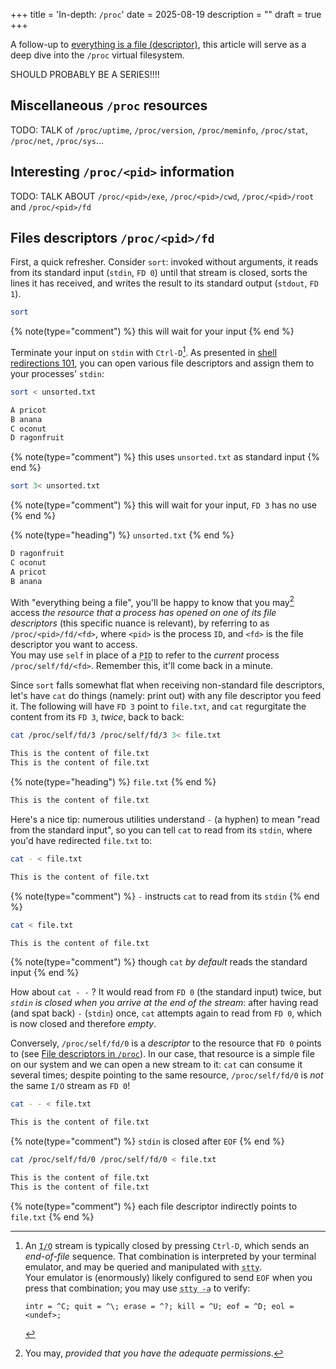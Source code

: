 +++
title = 'In-depth: `/proc`'
date = 2025-08-19
description = ""
draft = true
+++

A follow-up to [everything is a file
(descriptor)](@/posts/everything-is-a-file.md), this article will serve as a
deep dive into the `/proc` virtual filesystem.

SHOULD PROBABLY BE A SERIES!!!!

## Miscellaneous `/proc` resources

TODO: TALK of `/proc/uptime`, `/proc/version`, `/proc/meminfo`,
`/proc/stat`, `/proc/net`, `/proc/sys`...

## Interesting `/proc/<pid>` information

TODO: TALK ABOUT `/proc/<pid>/exe`, `/proc/<pid>/cwd`, `/proc/<pid>/root` and
`/proc/<pid>/fd`<br>

## Files descriptors `/proc/<pid>/fd`

First, a quick refresher.  Consider `sort`: invoked without arguments, it reads
from its standard input (`stdin`, `FD 0`) until that stream is closed, sorts the
lines it has received, and writes the result to its standard output (`stdout`,
`FD 1`).

```sh
sort
```
{% note(type="comment") %} this will wait for your input {% end %}

Terminate your input on `stdin` with `Ctrl-D`[^ctrl-d].  As presented in [shell
redirections 101](@/posts/shell-redirections-101.md), you can open various file
descriptors and assign them to your processes' `stdin`:

  [^ctrl-d]: An <abbr title="Input/Output">`I/O`</abbr> stream is typically
closed by pressing `Ctrl-D`, which sends an *end-of-file* sequence.
That combination is interpreted by your terminal emulator, and may be
queried and manipulated with <abbr title="Set the options for a terminal
">`stty`</abbr>.<br>
  Your emulator is (enormously) likely configured to send `EOF` when you
press that combination; you may use <abbr title="Print current terminal
settings">`stty -a`</abbr> to verify:
    <pre class="z-code"><code>intr = ^C; quit = ^\; erase = ^?; kill = ^U; <span
    class="term-fg33">eof = ^D</span>; eol = &lt;undef&gt;;</pre></code>

<div class="grid-1-2"><div>

```sh
sort < unsorted.txt
```
```txt
A pricot
B anana
C oconut
D ragonfruit
```
{% note(type="comment") %} this uses `unsorted.txt` as standard input {% end %}
</div><div>

```sh
sort 3< unsorted.txt
```
{% note(type="comment") %} this will wait for your input, `FD 3` has no use {% end %}
</div><div style="grid-area: 1 / 2 / 3 / 3;">

{% note(type="heading") %} `unsorted.txt` {% end %}
```txt
D ragonfruit
C oconut
A pricot
B anana
```
</div></div>

  With "everything being a file", you'll be happy to know that you may[^permissions] access *the resource that a process has opened
on one of its file descriptors* (this specific nuance is relevant), by referring
to as `/proc/<pid>/fd/<fd>`, where `<pid>` is the process `ID`, and `<fd>` is
the file descriptor you want to access.<br>
  You may use `self` in place of a <abbr title="Process ID">`PID`</abbr> to
refer to the *current* process `/proc/self/fd/<fd>`.  Remember this, it'll come
back in a minute.

[^permissions]: You may, *provided that you have the adequate permissions*.

Since `sort` falls somewhat flat when receiving non-standard file descriptors,
let's have `cat` do things (namely: print out) with any file descriptor you feed
it.  The following will have `FD 3` point to `file.txt`, and `cat` regurgitate
the content from its `FD 3`, *twice*, back to back:

<div class="grid-1-2"><div>

```sh
cat /proc/self/fd/3 /proc/self/fd/3 3< file.txt
```
```txt
This is the content of file.txt
This is the content of file.txt
```
</div><div>

{% note(type="heading") %} `file.txt` {% end %}
```txt
This is the content of file.txt
```
</div></div>

Here's a nice tip: numerous utilities understand `-` (a hyphen) to mean "read
from the standard input", so you can tell `cat` to read from its `stdin`, where
you'd have redirected `file.txt` to:

<div class="grid-1-2"><div>

```sh
cat - < file.txt
```
```txt
This is the content of file.txt
```
{% note(type="comment") %} `-` instructs `cat` to read from its `stdin` {% end %}
</div><div>

```sh
cat < file.txt
```
```txt
This is the content of file.txt
```
{% note(type="comment") %} though `cat` *by default* reads the standard input {% end %}
</div></div>

How about `cat - -`&nbsp;? It would read from `FD 0` (the standard input) twice,
but *`stdin` is closed when you arrive at the end of the stream*: after having
read (and spat back) `-` (`stdin`) once, `cat` attempts again to read from `FD
0`, which is now closed and therefore *empty*.

Conversely, `/proc/self/fd/0` is a *descriptor* to the
resource that `FD 0` points to (see [File descriptors in
`/proc`](@/posts/everything-is-a-file.md#file-descriptors)).  In our case,
that resource is a simple file on our system and we can open a new stream to
it: `cat` can consume it several times; despite pointing to the same resource,
`/proc/self/fd/0` is *not* the same `I/O` stream as `FD 0`!

<div class="grid-1-2"><div>

```sh
cat - - < file.txt
```
```txt
This is the content of file.txt
```
{% note(type="comment") %} `stdin` is closed after `EOF` {% end %}
</div><div>

```sh
cat /proc/self/fd/0 /proc/self/fd/0 < file.txt
```
```txt
This is the content of file.txt
This is the content of file.txt
```
{% note(type="comment") %} each file descriptor indirectly points to `file.txt` {% end %}
</div></div>
